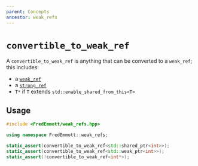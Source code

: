 ```yaml
---
parent: Concepts
ancestor: weak_refs
---
```


# `convertible_to_weak_ref`

A `convertible_to_weak_ref` is anything that can be converted to a `weak_ref`; this includes:
- a [`weak_ref`](weak_ref.md)
- a [`strong_ref`](strong_ref.md)
- `T*` if `T` extends `std::enable_shared_from_this<T>`

## Usage

```c++
#include <FredEmmott/weak_refs.hpp>

using namespace FredEmmott::weak_refs;

static_assert(convertible_to_weak_ref<std::shared_ptr<int>>);
static_assert(convertible_to_weak_ref<std::weak_ptr<int>>);
static_assert(!convertible_to_weak_ref<int*>);
```
